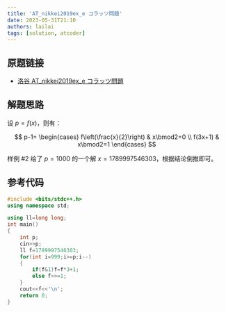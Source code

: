 ```yaml
---
title: 'AT_nikkei2019ex_e コラッツ問題'
date: 2023-05-31T21:10
authors: lailai
tags: [solution, atcoder]
---
```


<Solution pid="AT_nikkei2019ex_e" aid="437ulbdi" />

## 原题链接

- [洛谷 AT_nikkei2019ex_e コラッツ問題](https://www.luogu.com.cn/problem/AT_nikkei2019ex_e)

<!-- truncate -->

## 解题思路

设 $p=f(x)$，则有：

$$
p-1=
\begin{cases}
  f\left(\frac{x}{2}\right) & x\bmod2=0 \\
  f(3x+1) & x\bmod2=1
\end{cases}
$$

样例 #2 给了 $p=1000$ 的一个解 $x=1789997546303$，根据结论倒推即可。

## 参考代码

```cpp
#include <bits/stdc++.h>
using namespace std;

using ll=long long;
int main()
{
	int p;
	cin>>p;
	ll f=1789997546303;
	for(int i=999;i>=p;i--)
	{
		if(f&1)f=f*3+1;
		else f>>=1;
	}
	cout<<f<<'\n';
	return 0;
}
```
